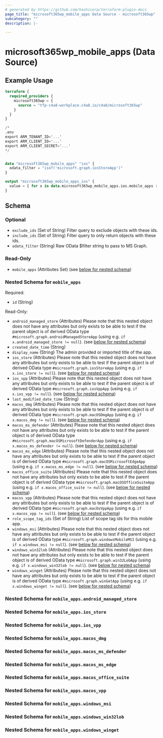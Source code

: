 ```yaml
---
# generated by https://github.com/hashicorp/terraform-plugin-docs
page_title: "microsoft365wp_mobile_apps Data Source - microsoft365wp"
subcategory: ""
description: |-
  
---
```


# microsoft365wp_mobile_apps (Data Source)



## Example Usage

```terraform
terraform {
  required_providers {
    microsoft365wp = {
      source = "tfp-c4a8-workplace.c4a8.io/c4a8/microsoft365wp"
    }
  }
}

/*
.env
export ARM_TENANT_ID='...'
export ARM_CLIENT_ID='...'
export ARM_CLIENT_SECRET='...'
*/


data "microsoft365wp_mobile_apps" "ios" {
  odata_filter = "isof('microsoft.graph.iosStoreApp')"
}

output "microsoft365wp_mobile_apps_ios" {
  value = { for x in data.microsoft365wp_mobile_apps.ios.mobile_apps : x.id => x }
}
```

<!-- schema generated by tfplugindocs -->
## Schema

### Optional

- `exclude_ids` (Set of String) Filter query to exclude objects with these ids.
- `include_ids` (Set of String) Filter query to only return objects with these ids.
- `odata_filter` (String) Raw OData $filter string to pass to MS Graph.

### Read-Only

- `mobile_apps` (Attributes Set) (see [below for nested schema](#nestedatt--mobile_apps))

<a id="nestedatt--mobile_apps"></a>
### Nested Schema for `mobile_apps`

Required:

- `id` (String)

Read-Only:

- `android_managed_store` (Attributes) Please note that this nested object does not have any attributes but only exists to be able to test if the parent object is of derived OData type `#microsoft.graph.androidManagedStoreApp` (using e.g. `if x.android_managed_store != null`). (see [below for nested schema](#nestedatt--mobile_apps--android_managed_store))
- `created_date_time` (String)
- `display_name` (String) The admin provided or imported title of the app.
- `ios_store` (Attributes) Please note that this nested object does not have any attributes but only exists to be able to test if the parent object is of derived OData type `#microsoft.graph.iosStoreApp` (using e.g. `if x.ios_store != null`). (see [below for nested schema](#nestedatt--mobile_apps--ios_store))
- `ios_vpp` (Attributes) Please note that this nested object does not have any attributes but only exists to be able to test if the parent object is of derived OData type `#microsoft.graph.iosVppApp` (using e.g. `if x.ios_vpp != null`). (see [below for nested schema](#nestedatt--mobile_apps--ios_vpp))
- `last_modified_date_time` (String)
- `macos_dmg` (Attributes) Please note that this nested object does not have any attributes but only exists to be able to test if the parent object is of derived OData type `#microsoft.graph.macOSDmgApp` (using e.g. `if x.macos_dmg != null`). (see [below for nested schema](#nestedatt--mobile_apps--macos_dmg))
- `macos_ms_defender` (Attributes) Please note that this nested object does not have any attributes but only exists to be able to test if the parent object is of derived OData type `#microsoft.graph.macOSMicrosoftDefenderApp` (using e.g. `if x.macos_ms_defender != null`). (see [below for nested schema](#nestedatt--mobile_apps--macos_ms_defender))
- `macos_ms_edge` (Attributes) Please note that this nested object does not have any attributes but only exists to be able to test if the parent object is of derived OData type `#microsoft.graph.macOSMicrosoftEdgeApp` (using e.g. `if x.macos_ms_edge != null`). (see [below for nested schema](#nestedatt--mobile_apps--macos_ms_edge))
- `macos_office_suite` (Attributes) Please note that this nested object does not have any attributes but only exists to be able to test if the parent object is of derived OData type `#microsoft.graph.macOSOfficeSuiteApp` (using e.g. `if x.macos_office_suite != null`). (see [below for nested schema](#nestedatt--mobile_apps--macos_office_suite))
- `macos_vpp` (Attributes) Please note that this nested object does not have any attributes but only exists to be able to test if the parent object is of derived OData type `#microsoft.graph.macOsVppApp` (using e.g. `if x.macos_vpp != null`). (see [below for nested schema](#nestedatt--mobile_apps--macos_vpp))
- `role_scope_tag_ids` (Set of String) List of scope tag ids for this mobile app.
- `windows_msi` (Attributes) Please note that this nested object does not have any attributes but only exists to be able to test if the parent object is of derived OData type `#microsoft.graph.windowsMobileMSI` (using e.g. `if x.windows_msi != null`). (see [below for nested schema](#nestedatt--mobile_apps--windows_msi))
- `windows_win32lob` (Attributes) Please note that this nested object does not have any attributes but only exists to be able to test if the parent object is of derived OData type `#microsoft.graph.win32LobApp` (using e.g. `if x.windows_win32lob != null`). (see [below for nested schema](#nestedatt--mobile_apps--windows_win32lob))
- `windows_winget` (Attributes) Please note that this nested object does not have any attributes but only exists to be able to test if the parent object is of derived OData type `#microsoft.graph.winGetApp` (using e.g. `if x.windows_winget != null`). (see [below for nested schema](#nestedatt--mobile_apps--windows_winget))

<a id="nestedatt--mobile_apps--android_managed_store"></a>
### Nested Schema for `mobile_apps.android_managed_store`


<a id="nestedatt--mobile_apps--ios_store"></a>
### Nested Schema for `mobile_apps.ios_store`


<a id="nestedatt--mobile_apps--ios_vpp"></a>
### Nested Schema for `mobile_apps.ios_vpp`


<a id="nestedatt--mobile_apps--macos_dmg"></a>
### Nested Schema for `mobile_apps.macos_dmg`


<a id="nestedatt--mobile_apps--macos_ms_defender"></a>
### Nested Schema for `mobile_apps.macos_ms_defender`


<a id="nestedatt--mobile_apps--macos_ms_edge"></a>
### Nested Schema for `mobile_apps.macos_ms_edge`


<a id="nestedatt--mobile_apps--macos_office_suite"></a>
### Nested Schema for `mobile_apps.macos_office_suite`


<a id="nestedatt--mobile_apps--macos_vpp"></a>
### Nested Schema for `mobile_apps.macos_vpp`


<a id="nestedatt--mobile_apps--windows_msi"></a>
### Nested Schema for `mobile_apps.windows_msi`


<a id="nestedatt--mobile_apps--windows_win32lob"></a>
### Nested Schema for `mobile_apps.windows_win32lob`


<a id="nestedatt--mobile_apps--windows_winget"></a>
### Nested Schema for `mobile_apps.windows_winget`



